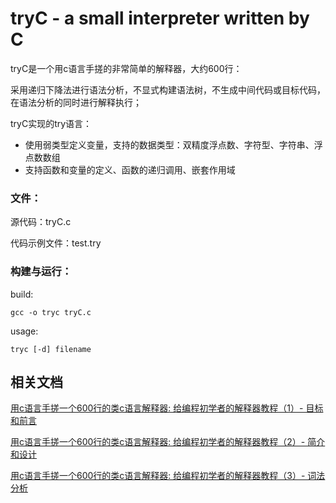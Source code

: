 # tryC - a small interpreter written by C

tryC是一个用c语言手搓的非常简单的解释器，大约600行：

采用递归下降法进行语法分析，不显式构建语法树，不生成中间代码或目标代码，在语法分析的同时进行解释执行；

tryC实现的try语言：
- 使用弱类型定义变量，支持的数据类型：双精度浮点数、字符型、字符串、浮点数数组
- 支持函数和变量的定义、函数的递归调用、嵌套作用域

### 文件：

源代码：tryC.c

代码示例文件：test.try

### 构建与运行：

build:

    gcc -o tryc tryC.c

usage: 
    
    tryc [-d] filename

## 相关文档

[用c语言手搓一个600行的类c语言解释器: 给编程初学者的解释器教程（1）- 目标和前言](https://blog.csdn.net/qq_42779423/article/details/105938297)

[用c语言手搓一个600行的类c语言解释器: 给编程初学者的解释器教程（2）- 简介和设计](https://blog.csdn.net/qq_42779423/article/details/105939788)

[用c语言手搓一个600行的类c语言解释器: 给编程初学者的解释器教程（3）- 词法分析](https://blog.csdn.net/qq_42779423/article/details/105948289)